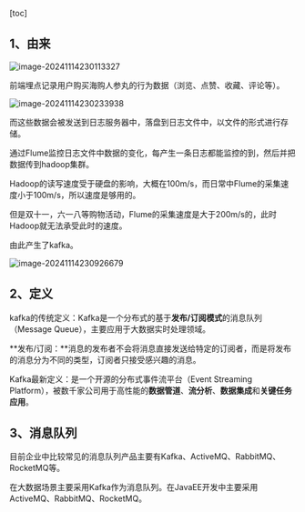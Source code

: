 [toc]

## 1、由来

![image-20241114230113327](https://fastly.jsdelivr.net/gh/lqyspace/mypic@master/img1/202411142301356.png)

前端埋点记录用户购买海购人参丸的行为数据（浏览、点赞、收藏、评论等）。

![image-20241114230233938](https://fastly.jsdelivr.net/gh/lqyspace/mypic@master/img1/202411142302979.png)

而这些数据会被发送到日志服务器中，落盘到日志文件中，以文件的形式进行存储。

通过Flume监控日志文件中数据的变化，每产生一条日志都能监控的到，然后并把数据传到hadoop集群。

Hadoop的读写速度受于硬盘的影响，大概在100m/s，而日常中Flume的采集速度小于100m/s，所以速度是够用的。

但是双十一，六一八等购物活动，Flume的采集速度是大于200m/s的，此时Hadoop就无法承受此时的速度。

由此产生了kafka。

![image-20241114230926679](https://fastly.jsdelivr.net/gh/lqyspace/mypic@master/img1/202411142309728.png)

## 2、定义

kafka的传统定义：Kafka是一个分布式的基于**发布/订阅模式**的消息队列（Message Queue），主要应用于大数据实时处理领域。

**发布/订阅：**消息的发布者不会将消息直接发送给特定的订阅者，而是将发布的消息分为不同的类型，订阅者只接受感兴趣的消息。



Kafka最新定义：是一个开源的分布式事件流平台（Event Streaming Platform），被数千家公司用于高性能的**数据管道**、**流分析**、**数据集成**和**关键任务应用**。



## 3、消息队列

目前企业中比较常见的消息队列产品主要有Kafka、ActiveMQ、RabbitMQ、RocketMQ等。

在大数据场景主要采用Kafka作为消息队列。在JavaEE开发中主要采用ActiveMQ、RabbitMQ、RocketMQ。




